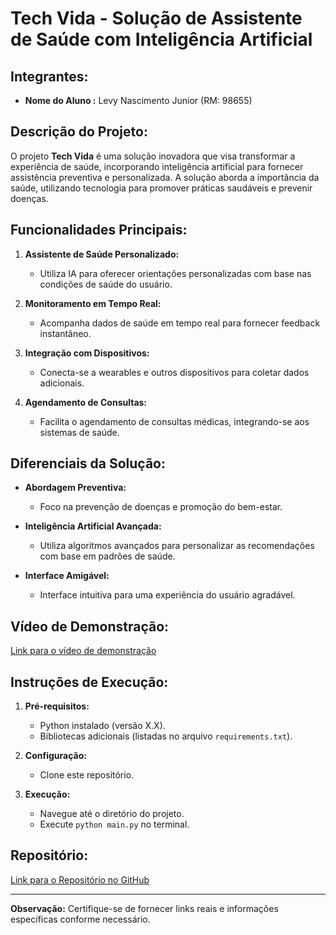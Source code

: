 # Tech Vida - Solução de Assistente de Saúde com Inteligência Artificial

## Integrantes:
- **Nome do Aluno :** Levy Nascimento Junior (RM: 98655)

## Descrição do Projeto:

O projeto **Tech Vida** é uma solução inovadora que visa transformar a experiência de saúde, incorporando inteligência artificial para fornecer assistência preventiva e personalizada. A solução aborda a importância da saúde, utilizando tecnologia para promover práticas saudáveis e prevenir doenças.

## Funcionalidades Principais:

1. **Assistente de Saúde Personalizado:**
   - Utiliza IA para oferecer orientações personalizadas com base nas condições de saúde do usuário.

2. **Monitoramento em Tempo Real:**
   - Acompanha dados de saúde em tempo real para fornecer feedback instantâneo.

3. **Integração com Dispositivos:**
   - Conecta-se a wearables e outros dispositivos para coletar dados adicionais.

4. **Agendamento de Consultas:**
   - Facilita o agendamento de consultas médicas, integrando-se aos sistemas de saúde.

## Diferenciais da Solução:

- **Abordagem Preventiva:**
  - Foco na prevenção de doenças e promoção do bem-estar.

- **Inteligência Artificial Avançada:**
  - Utiliza algoritmos avançados para personalizar as recomendações com base em padrões de saúde.

- **Interface Amigável:**
  - Interface intuitiva para uma experiência do usuário agradável.

## Vídeo de Demonstração:

[Link para o vídeo de demonstração](URL_DO_SEU_VIDEO)

## Instruções de Execução:

1. **Pré-requisitos:**
   - Python instalado (versão X.X).
   - Bibliotecas adicionais (listadas no arquivo `requirements.txt`).

2. **Configuração:**
   - Clone este repositório.

3. **Execução:**
   - Navegue até o diretório do projeto.
   - Execute `python main.py` no terminal.

## Repositório:

[Link para o Repositório no GitHub](URL_DO_SEU_REPOSITORIO)

---

**Observação:** Certifique-se de fornecer links reais e informações específicas conforme necessário.

